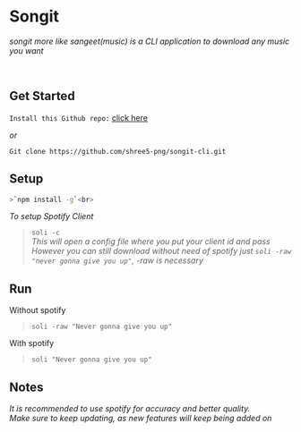 # Songit <br>
*songit more like sangeet(music) is a CLI application to download any music you want*

<br>


## Get Started

`Install this Github repo:` [click here](https://github.com/shree5-png/songit-cli.git)<br>

*or*<br>

`Git clone https://github.com/shree5-png/songit-cli.git`<br>

## Setup

```sh
>`npm install -g`<br>
```

*To setup Spotify Client*
>`soli -c`<br>
*This will open a config file where you put your client id and pass*<br>
*However you can still download without need of spotify just `soli -raw "never gonna give you up"`, -raw is necessary*<br>

## Run

Without spotify
>`soli -raw "Never gonna give you up"`<br>

With spotify
>`soli "Never gonna give you up"`<br>


## Notes

*It is recommended to use spotify for accuracy and better quality.*<br>
*Make sure to keep updating, as new features will keep being added on*




